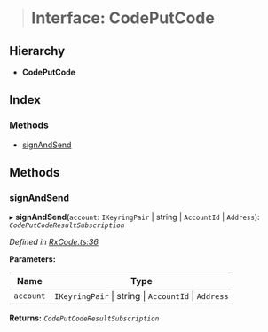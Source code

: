 > # Interface: CodePutCode

## Hierarchy

* **CodePutCode**

## Index

### Methods

* [signAndSend](_rxcode_.codeputcode.md#signandsend)

## Methods

###  signAndSend

▸ **signAndSend**(`account`: `IKeyringPair` | string | `AccountId` | `Address`): *`CodePutCodeResultSubscription`*

*Defined in [RxCode.ts:36](https://github.com/polkadot-js/api/blob/e942e68/packages/api-contract/src/RxCode.ts#L36)*

**Parameters:**

Name | Type |
------ | ------ |
`account` | `IKeyringPair` \| string \| `AccountId` \| `Address` |

**Returns:** *`CodePutCodeResultSubscription`*